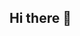 ## Hi there 👋

<!--
**JordanMit870/JordanMit870** is a ✨ _special_ ✨ repository because its `README.md` (this file) appears on your GitHub profile.

Hello! I'm a CS student and aspiring programmer eager to expand my horizons. My passion for computer science was sparked by my love of video games—mainly playing them—but I truly discovered my interest in coding during a week-long coding camp early in high school. I was fascinated by how a few lines of code could create something functional and I enjoyed tackling coding challenges like puzzles. While it could sometimes be frustrating, the reward of solving a problem always made it worth it. Now, I'm working through school, steadily progressing toward graduation, and excited for what’s ahead.

🌱 I’m currently learning ...
- 👯- 🔭 I’m currently working on ...
-  I’m looking to collaborate on ...
- 🤔 I’m looking for help with ...
- 💬 Ask me about ...
- 📫 How to reach me: ...
- 😄 Pronouns: ...
- ⚡ Fun fact: ...
-->
